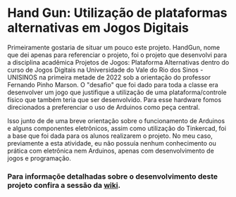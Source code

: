 # Hand Gun: Utilização de plataformas alternativas em Jogos Digitais
Primeiramente gostaria de situar um pouco este projeto. HandGun, nome que dei apenas para referenciar o projeto, foi o projeto que desenvolvi para a disciplina acadêmica Projetos de Jogos: Plataforma Alternativas dentro do curso de Jogos Digitais na Universidade do Vale do Rio dos Sinos - UNISINOS na primeira metade de 2022 sob a orientação do professor Fernando Pinho Marson. O "desafio" que foi dado para toda a classe era desenvolver um jogo que justifique a utilização de uma plataforma/controle físico que também teria que ser desenvolvido. Para esse hardware fomos direcionados a preferenciar o uso de Arduinos como peça central.

Isso junto de de uma breve orientação sobre o funcionamento de Arduinos e alguns componentes eletrônicos, assim como utilização do Tinkercad, foi a base que foi dada para os alunos realizarem o projeto. No meu caso, previamente a esta atividade, eu não possuía nenhum conhecimento ou prática com eletrônica nem Arduinos, apenas com desenvolvimento de jogos e programação.

### Para informaçõe detalhadas sobre o desenvolvimento deste projeto confira a sessão da [wiki]().
